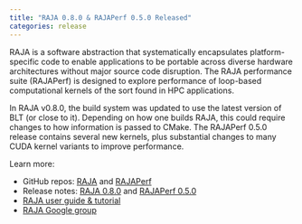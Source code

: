 ```yaml
---
title: "RAJA 0.8.0 & RAJAPerf 0.5.0 Released"
categories: release
---
```


RAJA is a software abstraction that systematically encapsulates platform-specific code to enable applications to be portable across diverse hardware architectures without major source code disruption. The RAJA performance suite (RAJAPerf) is designed to explore performance of loop-based computational kernels of the sort found in HPC applications.

In RAJA v0.8.0, the build system was updated to use the latest version of BLT (or close to it). Depending on how one builds RAJA, this could require changes to how information is passed to CMake. The RAJAPerf 0.5.0 release contains several new kernels, plus substantial changes to many CUDA kernel variants to improve performance.

Learn more:
- GitHub repos: [RAJA](https://github.com/LLNL/raja) and [RAJAPerf](https://github.com/LLNL/RAJAPerf)
- Release notes: [RAJA 0.8.0](https://github.com/LLNL/RAJA/releases/tag/v0.8.0) and [RAJAPerf 0.5.0](https://github.com/LLNL/RAJAPerf/releases/tag/v0.5.0)
- [RAJA user guide & tutorial](https://raja.readthedocs.io/en/master/)
- [RAJA Google group](https://groups.google.com/forum/#!forum/raja-users)
